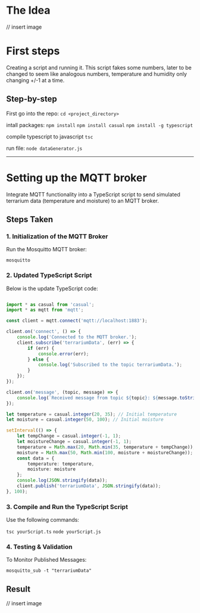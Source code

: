 # The Idea
// insert image

# First steps
Creating a script and running it. 
This script fakes some numbers, later to be changed to seem like analogous numbers, temperature and humidity only changing +/-1 at a time. 

## Step-by-step
First go into the repo:
`cd <project_directory>`

intall packages:
`npm install`
`npm install casual`
`npm install -g typescript`


compile typescript to javascript
`tsc`

run file:
`node dataGenerator.js`

___
# Setting up the MQTT broker
Integrate MQTT functionality into a TypeScript script to send simulated terrarium data (temperature and moisture) to an MQTT broker.

## Steps Taken

### 1. Initialization of the MQTT Broker
Run the Mosquitto MQTT broker:

`mosquitto`

### 2. Updated TypeScript Script
Below is the update TypeScript code:

```typescript

import * as casual from 'casual';
import * as mqtt from 'mqtt';

const client = mqtt.connect('mqtt://localhost:1883');

client.on('connect', () => {
    console.log('Connected to the MQTT broker.');
    client.subscribe('terrariumData', (err) => {
        if (err) {
            console.error(err);
        } else {
            console.log('Subscribed to the topic terrariumData.');
        }
    });
});

client.on('message', (topic, message) => {
    console.log(`Received message from topic ${topic}: ${message.toString()}`);
});

let temperature = casual.integer(20, 35); // Initial temperature  
let moisture = casual.integer(50, 100); // Initial moisture  

setInterval(() => {
    let tempChange = casual.integer(-1, 1);
    let moistureChange = casual.integer(-1, 1);
    temperature = Math.max(20, Math.min(35, temperature + tempChange));
    moisture = Math.max(50, Math.min(100, moisture + moistureChange));
    const data = {
        temperature: temperature,
        moisture: moisture
    };
    console.log(JSON.stringify(data));
    client.publish('terrariumData', JSON.stringify(data));
}, 100);
```

### 3. Compile and Run the TypeScript Script
Use the following commands:

`tsc yourScript.ts`
`node yourScript.js`

### 4. Testing & Validation
To Monitor Published Messages:

`mosquitto_sub -t "terrariumData"`


## Result

// insert image
